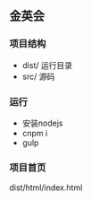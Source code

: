 ## 金英会

### 项目结构
- dist/ 运行目录
- src/ 源码

### 运行
- 安装nodejs
- cnpm i
- gulp

### 项目首页
dist/html/index.html


